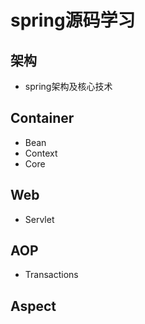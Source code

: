 # spring源码学习

## 架构

- spring架构及核心技术


## Container

- Bean
- Context
- Core

## Web

- Servlet

## AOP

- Transactions

## Aspect








